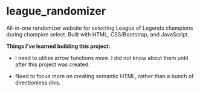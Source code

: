 # league_randomizer
All-in-one randomizer website for selecting League of Legends champions during champion select. Built with HTML, CSS/Bootstrap, and JavaScript.

<b> Things I've learned building this project: </b>
  
  - I need to utilize arrow functions more. I did not know about them
  until after this project was created.
  
  - Need to focus more on creating semantic HTML, rather than a bunch
    of directionless divs.
